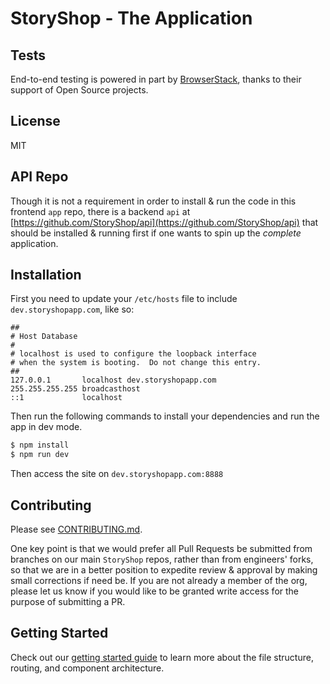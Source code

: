 # StoryShop - The Application

## Tests

End-to-end testing is powered in part by [BrowserStack](https://www.browserstack.com/), thanks to their support of Open Source projects.

## License

MIT

## API Repo

Though it is not a requirement in order to install & run the code in this frontend `app` repo, there is a backend `api` at [https://github.com/StoryShop/api](https://github.com/StoryShop/api) that should be installed & running first if one wants to spin up the _complete_ application.

## Installation

First you need to update your `/etc/hosts` file to include `dev.storyshopapp.com`, like so:

```
##
# Host Database
#
# localhost is used to configure the loopback interface
# when the system is booting.  Do not change this entry.
##
127.0.0.1       localhost dev.storyshopapp.com
255.255.255.255 broadcasthost
::1             localhost
```

Then run the following commands to install your dependencies and run the app in dev mode.

```bash
$ npm install
$ npm run dev
```

Then access the site on `dev.storyshopapp.com:8888`

## Contributing

Please see [CONTRIBUTING.md](CONTRIBUTING.md).

One key point is that we would prefer all Pull Requests be submitted from branches on our main `StoryShop` repos, rather than from engineers' forks, so that we are in a better position to expedite review & approval by making small corrections if need be. If you are not already a member of the org, please let us know if you would like to be granted write access for the purpose of submitting a PR.

## Getting Started

Check out our [getting started guide](docs/getting_started_guide.md) to learn more about the file structure, routing, and component architecture.
